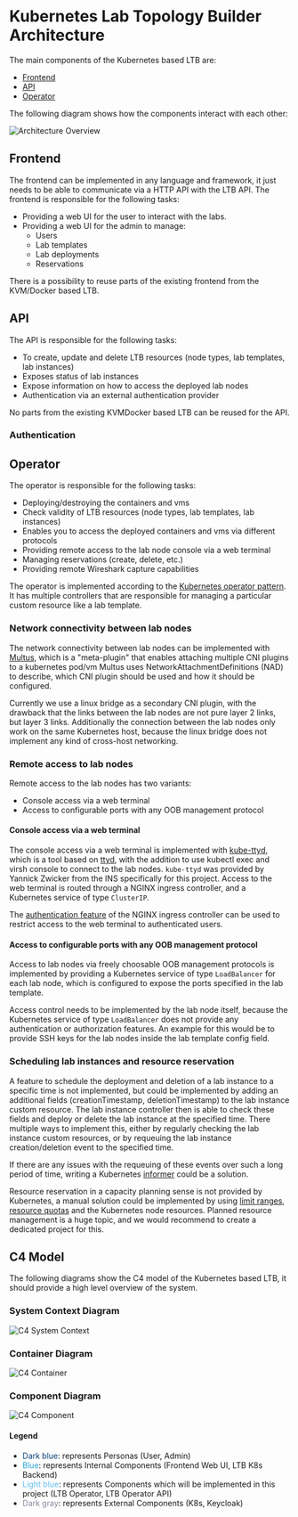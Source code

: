 # Kubernetes Lab Topology Builder Architecture

The main components of the Kubernetes based LTB are:

- [Frontend](#frontend)
- [API](#api)
- [Operator](#operator)

The following diagram shows how the components interact with each other:

![Architecture Overview](../assets/drawings/LTB-Architecture.drawio.svg)

## Frontend

The frontend can be implemented in any language and framework, it just needs to be able to communicate via a HTTP API with the LTB API.
The frontend is responsible for the following tasks:

- Providing a web UI for the user to interact with the labs.
- Providing a web UI for the admin to manage:
  - Users
  - Lab templates
  - Lab deployments
  - Reservations

There is a possibility to reuse parts of the existing frontend from the KVM/Docker based LTB.

## API

The API is responsible for the following tasks:

- To create, update and delete LTB resources (node types, lab templates, lab instances)
- Exposes status of lab instances
- Expose information on how to access the deployed lab nodes
- Authentication via an external authentication provider

No parts from the existing KVMDocker based LTB can be reused for the API.

### Authentication

## Operator

The operator is responsible for the following tasks:

- Deploying/destroying the containers and vms
- Check validity of LTB resources (node types, lab templates, lab instances)
- Enables you to access the deployed containers and vms via different protocols
- Providing remote access to the lab node console via a web terminal
- Managing reservations (create, delete, etc.)
- Providing remote Wireshark capture capabilities

The operator is implemented according to the [Kubernetes operator pattern](https://kubernetes.io/docs/concepts/extend-kubernetes/operator/).
It has multiple controllers that are responsible for managing a particular custom resource like a lab template.

### Network connectivity between lab nodes

The network connectivity between lab nodes can be implemented with [Multus](https://github.com/k8snetworkplumbingwg/multus-cni), which is a "meta-plugin" that enables attaching multiple CNI plugins to a kubernetes pod/vm
Multus uses NetworkAttachmentDefinitions (NAD) to describe, which CNI plugin should be used and how it should be configured.

Currently we use a linux bridge as a secondary CNI plugin, with the drawback that the links between the lab nodes are not pure layer 2 links, but layer 3 links.
Additionally the connection between the lab nodes only work on the same Kubernetes host, because the linux bridge does not implement any kind of cross-host networking.

### Remote access to lab nodes

Remote access to the lab nodes has two variants:

- Console access via a web terminal
- Access to configurable ports with any OOB management protocol

#### Console access via a web terminal

The console access via a web terminal is implemented with [kube-ttyd](https://github.com/INSRapperswil/kube-ttyd), which is a tool based on [ttyd](https://github.com/tsl0922/ttyd), with the addition to use kubectl exec and virsh console to connect to the lab nodes.
`kube-ttyd` was provided by Yannick Zwicker from the INS specifically for this project.
Access to the web terminal is routed through a NGINX ingress controller, and a Kubernetes service of type `ClusterIP`.

The [authentication feature](https://kubernetes.github.io/ingress-nginx/examples/auth/external-auth/) of the NGINX ingress controller can be used to restrict access to the web terminal to authenticated users.

#### Access to configurable ports with any OOB management protocol

Access to lab nodes via freely choosable OOB management protocols is implemented by providing a Kubernetes service of type `LoadBalancer` for each lab node, which is configured to expose the ports specified in the lab template.

Access control needs to be implemented by the lab node itself, because the Kubernetes service of type `LoadBalancer` does not provide any authentication or authorization features.
An example for this would be to provide SSH keys for the lab nodes inside the lab template config field.

### Scheduling lab instances and resource reservation

A feature to schedule the deployment and deletion of a lab instance to a specific time is not implemented, but could be implemented by adding an additional fields (creationTimestamp, deletionTimestamp) to the lab instance custom resource.
The lab instance controller then is able to check these fields and deploy or delete the lab instance at the specified time.
There multiple ways to implement this, either by regularly checking the lab instance custom resources, or by requeuing the lab instance creation/deletion event to the specified time.

If there are any issues with the requeuing of these events over such a long period of time, writing a Kubernetes [informer](https://pkg.go.dev/k8s.io/client-go/informers) could be a solution.

Resource reservation in a capacity planning sense is not provided by Kubernetes, a manual solution could be implemented by using [limit ranges](https://kubernetes.io/docs/concepts/policy/limit-range/), [resource quotas](https://kubernetes.io/docs/concepts/policy/resource-quotas/) and the Kubernetes node resources.
Planned resource management is a huge topic, and we would recommend to create a dedicated project for this.

## C4 Model

The following diagrams show the C4 model of the Kubernetes based LTB, it should provide a high level overview of the system.

### System Context Diagram

![C4 System Context](../assets/drawings/C4-System-Context.drawio.svg)

### Container Diagram

![C4 Container](../assets/drawings/C4-Container.drawio.svg)

### Component Diagram

![C4 Component](../assets/drawings/C4-Component.drawio.svg)

#### Legend

- <span style="color: #083f75">Dark blue</span>: represents Personas (User, Admin)
- <span style="color: #23a2d9">Blue</span>: represents Internal Components (Frontend Web UI, LTB K8s Backend)
- <span style="color: #63bef2">Light blue</span>: represents Components which will be implemented in this project (LTB Operator, LTB Operator API)
- <span style="color: #8c8496">Dark gray</span>: represents External Components (K8s, Keycloak)
